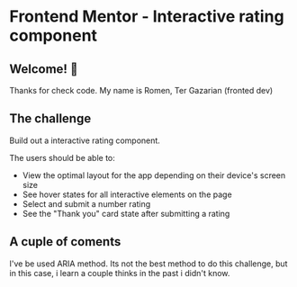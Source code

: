# Frontend Mentor - Interactive rating component


## Welcome! 👋

Thanks for check code.
My name is Romen, Ter Gazarian (fronted dev)


## The challenge

Build out a interactive rating component.

The users should be able to:

- View the optimal layout for the app depending on their device's screen size
- See hover states for all interactive elements on the page
- Select and submit a number rating
- See the "Thank you" card state after submitting a rating


## A cuple of coments

I've be used ARIA method. Its not the best method to do this challenge, but in this case, i learn a couple thinks in the past i didn't know.





